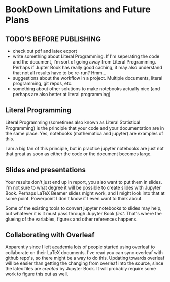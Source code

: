 # BookDown Limitations and Future Plans

## TODO'S BEFORE PUBLISHING

- check out pdf and latex export
- write something about Literal Programming. If I'm seperating the code and the document, I'm sort of going away from Literal Programming. Perhaps if Jupter Book has really good caching, it may also understand that not all results have to be re-run? Hmm...
- suggestions about the workflow in a project. Multiple documents, literal programming, git repos, etc.
- something about other solutions to make notebooks actually nice (and perhaps are also better at literal programming)

## Literal Programming

Literal Programming (sometimes also known as Literal Statistical Programming) is the principle that your code and your documentation are in the same place. Yes, notebooks (mathematica and jupyter) are examples of this. 

I am a big fan of this principle, but in practice jupyter notebooks are just not that great as soon as either the code or the document becomes large. 

## Slides and presentations

Your results don't just end up in report, you also want to put them in slides. I'm not sure to what degree it will be possible to create slides with Jupyter Book. Perhaps LaTeX Beamer slides might work, and I might look into that at some point. Powerpoint I don't know if I even want to think about. 

Some of the existing tools to convert jupyter notebooks to slides may help, but whatever it is it must pass through Jupyter Book *first*. That's where the glueing of the variables, figures and other references happens. 

## Collaborating with Overleaf

Apparently since I left academia lots of people started using overleaf to collaborate on their LaTeX documents. I've read you can sync overleaf with github repo's, so there might be a way to do this. Updating towards overleaf will be easier than getting the changing from overleaf into the source, since the latex files are *created* by Jupyter Book. It will probably require some work to figure this out as well.